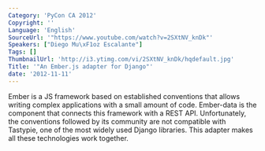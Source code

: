```yaml
---
Category: 'PyCon CA 2012'
Copyright: ''
Language: 'English'
SourceUrl: '"https://www.youtube.com/watch?v=2SXtNV_knDk"'
Speakers: ["Diego Mu\xF1oz Escalante"]
Tags: []
ThumbnailUrl: 'http://i3.ytimg.com/vi/2SXtNV_knDk/hqdefault.jpg'
Title: '"An Ember.js adapter for Django"'
date: '2012-11-11'
---
```

Ember is a JS framework based on established conventions that allows writing
complex applications with a small amount of code. Ember-data is the component
that connects this framework with a REST API. Unfortunately, the conventions
followed by its community are not compatible with Tastypie, one of the most
widely used Django libraries. This adapter makes all these technologies work
together.

